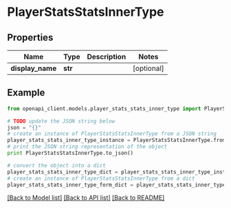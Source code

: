 # PlayerStatsStatsInnerType


## Properties

Name | Type | Description | Notes
------------ | ------------- | ------------- | -------------
**display_name** | **str** |  | [optional] 

## Example

```python
from openapi_client.models.player_stats_stats_inner_type import PlayerStatsStatsInnerType

# TODO update the JSON string below
json = "{}"
# create an instance of PlayerStatsStatsInnerType from a JSON string
player_stats_stats_inner_type_instance = PlayerStatsStatsInnerType.from_json(json)
# print the JSON string representation of the object
print PlayerStatsStatsInnerType.to_json()

# convert the object into a dict
player_stats_stats_inner_type_dict = player_stats_stats_inner_type_instance.to_dict()
# create an instance of PlayerStatsStatsInnerType from a dict
player_stats_stats_inner_type_form_dict = player_stats_stats_inner_type.from_dict(player_stats_stats_inner_type_dict)
```
[[Back to Model list]](../README.md#documentation-for-models) [[Back to API list]](../README.md#documentation-for-api-endpoints) [[Back to README]](../README.md)


